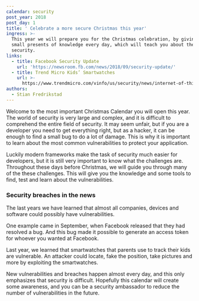 ```yaml
---
calendar: security
post_year: 2018
post_day: 1
title: ' Celebrate a more secure Christmas this year'
ingress: >-
  This year we will prepare you for the Christmas celebration, by giving you
  small presents of knowledge every day, which will teach you about the world of
  security.
links:
  - title: Facebook Security Update
    url: 'https://newsroom.fb.com/news/2018/09/security-update/'
  - title: Trend Micro Kids’ Smartwatches
    url: >-
      https://www.trendmicro.com/vinfo/us/security/news/internet-of-things/vulnerabilities-found-in-kids-smartwatches-pose-security-risks
authors:
  - Stian Fredrikstad
---
```

Welcome to the most important Christmas Calendar you will open this year.
The world of security is very large and complex, and it is difficult to comprehend the entire field of security.
It may seem unfair, but if you are a developer you need to get everything right, but as a hacker, it can be enough to find a small bug to do a lot of damage.
This is why it is important to learn about the most common vulnerabilities to protect your application.

Luckily modern frameworks make the task of security much easier for developers, but it is still very important to know what the challenges are.
Throughout these days before Christmas, we will guide you through many of the these challenges. 
This will give you the knowledge and some tools to find, test and learn about the vulnerabilities.

### Security breaches in the news
The last years we have learned that almost all companies, devices and software could possibly have vulnerabilities. 

One example came in September, when Facebook released that they had resolved a bug. 
And this bug made it possible to generate an access token for whoever you wanted at Facebook.

Last year, we learned that smartwatches that parents use to track their kids are vulnerable.
An attacker could locate, fake the position, take pictures and more by exploiting the smartwatches.

New vulnerabilities and breaches happen almost every day, and this only emphasizes that security is difficult.
Hopefully this calendar will create some awareness, and you can be a security ambassador to reduce the number of vulnerabilities in the future.
